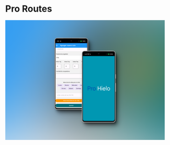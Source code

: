 # Pro Routes

![react native developer](https://github.com/Dustin2/Pro-routes/blob/development/505_1x_shots_so.png)
